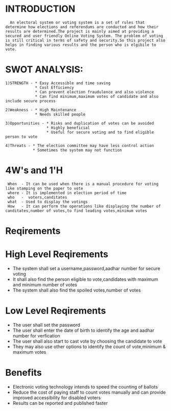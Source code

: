 # INTRODUCTION
      An electoral system or voting system is a set of rules that determine how elections and referendums are conducted and how their results are determined.The project is mainly aimed at providing a secured and user friendly Online Voting System. The problem of voting is still critical in terms of safety and security.So this project also helps in finding various results and the person who is elgibile to vote. 
# SWOT ANALYSIS:
    1)STRENGTH - * Easy Accessible and time saving
                 * Cost Efficiency
                 * Can prevent election fraudulence and also violence
                 * Can find minimum,maximum votes of candidate and also include secure process
                 
    2)Weakness - * High Maintenance
                 * Needs skilled people
                 
    3)Opportunities - * Risks and duplication of votes can be avoided
                      * Highly beneficial
                      * Useful for secure voting and to find eligible person to vote
                      
    4)Threats - * The election committee may have less control action 
                * Sometimes the system may not function
                
# 4W's and 1'H
     When  - It can be used when there is a manual procedure for voting like stamping on the paper to vote
     where - It is implemented in election period of time
     who   -  voters,canditates
     what  - Used to display the votings
     How   - It can perform the operations like displaying the number of canditates,number of votes,to find leading votes,minimum votes
 
# Reqirements
# High Level Reqirements
* The system shall set a username,password,aadhar number for secure voting
* It shall also find the person eligible to vote,candidates with maximum and minimum number of votes
* The system shall also find the spoiled votes,number of votes

# Low Level Reqirements
* The user shall set the password
* The user shall enter the date of birth to identify the age and aadhar number for verfication
* The user shall also start to cast vote by choosing the candidate to vote
* They may also use other options to identify the count of vote,minimum & maximum votes

# Benefits
* Electronic voting technology intends to speed the counting of ballots
* Reduce the cost of paying staff to count votes manually and can provide improved accessibility for disabled voters
* Results can be reported and published faster


  
    
  
  
